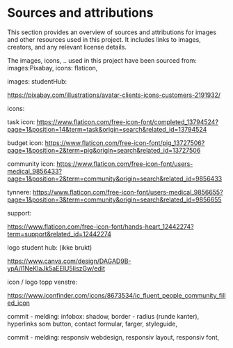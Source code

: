 # Sources and attributions

This section provides an overview of sources and attributions for images and other resources used in this project. It includes links to images, creators, and any relevant license details.



The images, icons, .. used in this project have been sourced from: 
images:Pixabay, 
icons: flaticon, 

images:
 studentHub:

 https://pixabay.com/illustrations/avatar-clients-icons-customers-2191932/
 <!-- Image by <a href="https://pixabay.com/users/coffeebeanworks-558718/?utm_source=link-attribution&utm_medium=referral&utm_campaign=image&utm_content=2191932">Coffee Bean</a> from <a href="https://pixabay.com//?utm_source=link-attribution&utm_medium=referral&utm_campaign=image&utm_content=2191932">Pixabay</a>
  -->

 <!-- Lisensen for dette bilde:
 Ifølge Pixabay-lisensen trenger ikke attribusjonen "Image by Coffee Bean from Pixabay" å vises direkte på nettsiden der bildet er brukt. Lisensen angir at du må gi attribusjon når du bruker bildene, men det spesifiserer ikke på hvilken måte dette må gjøres.

Så, det er tilstrekkelig å inkludere attribusjonen i HTML-koden, slik du har gjort med alt-attributtet for bildet. Dette oppfyller kravene til Pixabay-lisensen selv om attribusjonen ikke er synlig for brukeren på nettsiden. -->

 icons: 

task icon: 
https://www.flaticon.com/free-icon-font/completed_13794524?page=1&position=14&term=task&origin=search&related_id=13794524

budget icon:
https://www.flaticon.com/free-icon-font/pig_13727506?page=1&position=2&term=pig&origin=search&related_id=13727506

community icon:
https://www.flaticon.com/free-icon-font/users-medical_9856433?page=1&position=2&term=community&origin=search&related_id=9856433

tynnere:
https://www.flaticon.com/free-icon-font/users-medical_9856655?page=1&position=3&term=community&origin=search&related_id=9856655

support:

https://www.flaticon.com/free-icon-font/hands-heart_12442274?term=support&related_id=12442274

logo student hub: (ikke brukt)

https://www.canva.com/design/DAGAD9B-ypA/l1NeKIaJk5aEElU5IiszGw/edit

icon / logo topp venstre:

https://www.iconfinder.com/icons/8673534/ic_fluent_people_community_filled_icon


commit - melding:
infobox: shadow, border - radius (runde kanter), hyperlinks som button, contact formular, farger, styleguide, 

commit - melding:
responsiv webdesign, responsiv layout, responsiv font, 



